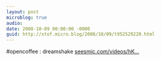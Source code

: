 ```yaml
---
layout: post
microblog: true
audio: 
date: 2008-10-09 00:00:00 -0000
guid: http://xtof.micro.blog/2008/10/09/t952529220.html
---
```

#opencoffee : dreamshake  [seesmic.com/videos/hK...](http://seesmic.com/videos/hK7eZa6zWH)
